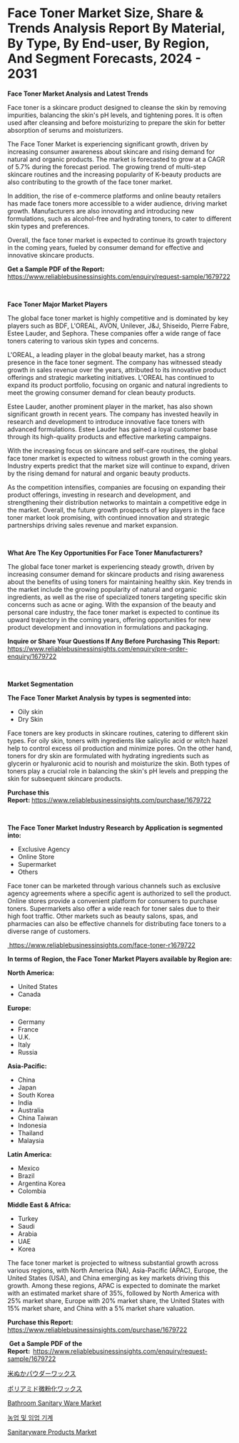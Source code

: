 <p><h1>Face Toner Market Size, Share & Trends Analysis Report By Material, By Type, By End-user, By Region, And Segment Forecasts, 2024 - 2031</h1></p><p><strong>Face Toner Market Analysis and Latest Trends</strong></p>
<p><p>Face toner is a skincare product designed to cleanse the skin by removing impurities, balancing the skin's pH levels, and tightening pores. It is often used after cleansing and before moisturizing to prepare the skin for better absorption of serums and moisturizers.</p><p>The Face Toner Market is experiencing significant growth, driven by increasing consumer awareness about skincare and rising demand for natural and organic products. The market is forecasted to grow at a CAGR of 5.7% during the forecast period. The growing trend of multi-step skincare routines and the increasing popularity of K-beauty products are also contributing to the growth of the face toner market.</p><p>In addition, the rise of e-commerce platforms and online beauty retailers has made face toners more accessible to a wider audience, driving market growth. Manufacturers are also innovating and introducing new formulations, such as alcohol-free and hydrating toners, to cater to different skin types and preferences.</p><p>Overall, the face toner market is expected to continue its growth trajectory in the coming years, fueled by consumer demand for effective and innovative skincare products.</p></p>
<p><strong>Get a Sample PDF of the Report:&nbsp;</strong> <a href="https://www.reliablebusinessinsights.com/enquiry/request-sample/1679722">https://www.reliablebusinessinsights.com/enquiry/request-sample/1679722</a></p>
<p>&nbsp;</p>
<p><strong>Face Toner Major Market Players</strong></p>
<p><p>The global face toner market is highly competitive and is dominated by key players such as BDF, L'OREAL, AVON, Unilever, J&J, Shiseido, Pierre Fabre, Estee Lauder, and Sephora. These companies offer a wide range of face toners catering to various skin types and concerns.</p><p>L'OREAL, a leading player in the global beauty market, has a strong presence in the face toner segment. The company has witnessed steady growth in sales revenue over the years, attributed to its innovative product offerings and strategic marketing initiatives. L'OREAL has continued to expand its product portfolio, focusing on organic and natural ingredients to meet the growing consumer demand for clean beauty products.</p><p>Estee Lauder, another prominent player in the market, has also shown significant growth in recent years. The company has invested heavily in research and development to introduce innovative face toners with advanced formulations. Estee Lauder has gained a loyal customer base through its high-quality products and effective marketing campaigns.</p><p>With the increasing focus on skincare and self-care routines, the global face toner market is expected to witness robust growth in the coming years. Industry experts predict that the market size will continue to expand, driven by the rising demand for natural and organic beauty products.</p><p>As the competition intensifies, companies are focusing on expanding their product offerings, investing in research and development, and strengthening their distribution networks to maintain a competitive edge in the market. Overall, the future growth prospects of key players in the face toner market look promising, with continued innovation and strategic partnerships driving sales revenue and market expansion.</p></p>
<p>&nbsp;</p>
<p><strong>What Are The Key Opportunities For Face Toner Manufacturers?</strong></p>
<p><p>The global face toner market is experiencing steady growth, driven by increasing consumer demand for skincare products and rising awareness about the benefits of using toners for maintaining healthy skin. Key trends in the market include the growing popularity of natural and organic ingredients, as well as the rise of specialized toners targeting specific skin concerns such as acne or aging. With the expansion of the beauty and personal care industry, the face toner market is expected to continue its upward trajectory in the coming years, offering opportunities for new product development and innovation in formulations and packaging.</p></p>
<p><strong>Inquire or Share Your Questions If Any Before Purchasing This Report:</strong> <a href="https://www.reliablebusinessinsights.com/enquiry/pre-order-enquiry/1679722">https://www.reliablebusinessinsights.com/enquiry/pre-order-enquiry/1679722</a></p>
<p>&nbsp;</p>
<p><strong>Market Segmentation</strong></p>
<p><strong>The Face Toner Market Analysis by types is segmented into:</strong></p>
<p><ul><li>Oily skin</li><li>Dry Skin</li></ul></p>
<p><p>Face toners are key products in skincare routines, catering to different skin types. For oily skin, toners with ingredients like salicylic acid or witch hazel help to control excess oil production and minimize pores. On the other hand, toners for dry skin are formulated with hydrating ingredients such as glycerin or hyaluronic acid to nourish and moisturize the skin. Both types of toners play a crucial role in balancing the skin's pH levels and prepping the skin for subsequent skincare products.</p></p>
<p><strong>Purchase this Report:&nbsp;</strong><a href="https://www.reliablebusinessinsights.com/purchase/1679722">https://www.reliablebusinessinsights.com/purchase/1679722</a></p>
<p>&nbsp;</p>
<p><strong>The Face Toner Market Industry Research by Application is segmented into:</strong></p>
<p><ul><li>Exclusive Agency</li><li>Online Store</li><li>Supermarket</li><li>Others</li></ul></p>
<p><p>Face toner can be marketed through various channels such as exclusive agency agreements where a specific agent is authorized to sell the product. Online stores provide a convenient platform for consumers to purchase toners. Supermarkets also offer a wide reach for toner sales due to their high foot traffic. Other markets such as beauty salons, spas, and pharmacies can also be effective channels for distributing face toners to a diverse range of customers.</p></p>
<p><a href="https://www.reliablebusinessinsights.com/face-toner-r1679722">&nbsp;https://www.reliablebusinessinsights.com/face-toner-r1679722</a></p>
<p><strong>In terms of Region, the Face Toner Market Players available by Region are:</strong></p>
<p>
    <p> <strong> North America: </strong>
        <ul>
            <li>United States</li>
            <li>Canada</li>
        </ul>
        </p> 
    <p> <strong> Europe: </strong>
        <ul>
            <li>Germany</li>
            <li>France</li>
            <li>U.K.</li>
            <li>Italy</li>
            <li>Russia</li>
        </ul>
        </p> 
    <p> <strong> Asia-Pacific: </strong>
        <ul>
            <li>China</li>
            <li>Japan</li>
            <li>South Korea</li>
            <li>India</li>
            <li>Australia</li>
            <li>China Taiwan</li>
            <li>Indonesia</li>
            <li>Thailand</li>
            <li>Malaysia</li>
        </ul>
        </p> 
    <p> <strong> Latin America: </strong>
        <ul>
            <li>Mexico</li>
            <li>Brazil</li>
            <li>Argentina Korea</li>
            <li>Colombia</li>
        </ul>
        </p> 
    <p> <strong> Middle East & Africa: </strong>
        <ul>
            <li>Turkey</li>
            <li>Saudi</li>
            <li>Arabia</li>
            <li>UAE</li>
            <li>Korea</li>
        </ul>
    </p>
    </p>
<p><p>The face toner market is projected to witness substantial growth across various regions, with North America (NA), Asia-Pacific (APAC), Europe, the United States (USA), and China emerging as key markets driving this growth. Among these regions, APAC is expected to dominate the market with an estimated market share of 35%, followed by North America with 25% market share, Europe with 20% market share, the United States with 15% market share, and China with a 5% market share valuation.</p></p>
<p><strong>Purchase this Report: </strong><a href="https://www.reliablebusinessinsights.com/purchase/1679722">https://www.reliablebusinessinsights.com/purchase/1679722</a></p>
<p>&nbsp;<strong>Get a Sample PDF of the Report:&nbsp;&nbsp;</strong><a href="https://www.reliablebusinessinsights.com/enquiry/request-sample/1679722">https://www.reliablebusinessinsights.com/enquiry/request-sample/1679722</a></p>
<p><strong></strong></p>
<p><p><a href="https://github.com/KenyonJohns/Market-Research-Report-List-1/blob/main/2185153141809.md">米ぬかパウダーワックス</a></p><p><a href="https://github.com/CieloStamm/Market-Research-Report-List-1/blob/main/2641949141808.md">ポリアミド微粉化ワックス</a></p><p><a href="https://github.com/ashepherd82/Market-Research-Report-List-5/blob/main/bathroom-sanitary-ware-market.md">Bathroom Sanitary Ware Market</a></p><p><a href="https://github.com/sougarounis/Market-Research-Report-List-4/blob/main/8826867149644.md">농업 및 임업 기계</a></p><p><a href="https://github.com/nafisalvee228/Market-Research-Report-List-1/blob/main/sanitaryware-products-market.md">Sanitaryware Products Market</a></p></p>